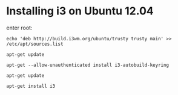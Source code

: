 # Installing i3 on Ubuntu 12.04

enter root:

`echo 'deb http://build.i3wm.org/ubuntu/trusty trusty main' >> /etc/apt/sources.list`

`apt-get update`

`apt-get --allow-unauthenticated install i3-autobuild-keyring`

`apt-get update`

`apt-get install i3`
